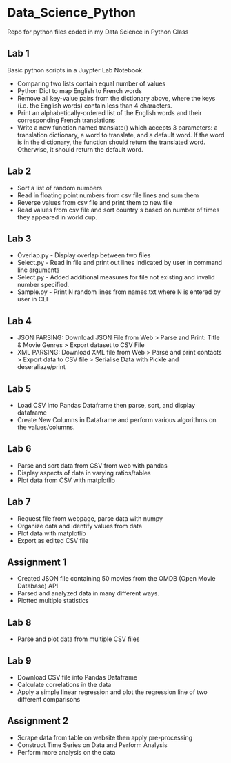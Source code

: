 # Data_Science_Python
Repo for python files coded in my Data Science in Python Class


<h2>Lab 1</h2>
Basic python scripts in a Juypter Lab Notebook.
<ul>
  <li>Comparing two lists contain equal number of values</li>
  <li>Python Dict to map English to French words</li>
  <li>Remove all key-value pairs from the dictionary above, where the keys (i.e. the English words) contain less than 4 characters.</li>
  <li>Print an alphabetically-ordered list of the English words and their corresponding French translations</li>
  <li>Write a new function named translate() which accepts 3 parameters: a translation dictionary, a word to translate, and a default word. If the word is in the dictionary, the function should return the translated word. Otherwise, it should return the default word.</li>
</ul>

<h2>Lab 2</h2>
<ul>
  <li>Sort a list of random numbers</li>
  <li>Read in floating point numbers from csv file lines and sum them</li>
  <li>Reverse values from csv file and print them to new file</li>
  <li>Read values from csv file and sort country's based on number of times they appeared in world cup.</li>
</ul>

<h2>Lab 3 </h2>
<ul>
  <li>Overlap.py - Display overlap between two files</li>
  <li>Select.py - Read in file and print out lines indicated by user in command line arguments</li>
  <li>Select.py - Added additional measures for file not existing and invalid number specified.</li>
  <li>Sample.py - Print N random lines from names.txt where N is entered by user in CLI</li>
</ul>

<h2>Lab 4 </h2>
<ul>
  <li>JSON PARSING: Download JSON File from Web > Parse and Print: Title & Movie Genres > Export dataset to CSV File</li>
  <li>XML PARSING: Download XML file from Web > Parse and print contacts > Export data to CSV file > Serialise Data with Pickle and deseraliaze/print</li>
</ul>

<h2>Lab 5 </h2>
<ul>
  <li>Load CSV into Pandas Dataframe then parse, sort, and display dataframe</li>
  <li>Create New Columns in Dataframe and perform various algorithms on the values/columns.</li>
</ul>

<h2>Lab 6 </h2>
<ul>
  <li>Parse and sort data from CSV from web with pandas</li>
  <li>Display aspects of data in varying ratios/tables</li>
  <li>Plot data from CSV with matplotlib</li>
</ul>

<h2>Lab 7 </h2>
<ul>
  <li>Request file from webpage, parse data with numpy</li>
  <li>Organize data and identify values from data</li>
  <li>Plot data with matplotlib</li>
  <li>Export as edited CSV file</li>
</ul>

<h2>Assignment 1 </h2>
<ul>
  <li>Created JSON file containing 50 movies from the OMDB (Open Movie Database) API</li>
  <li>Parsed and analyzed data in many different ways.</li>
  <li>Plotted multiple statistics</li>
</ul>

<h2>Lab 8 </h2>
<ul>
  <li>Parse and plot data from multiple CSV files</li>
</ul>

<h2>Lab 9 </h2>
<ul>
  <li>Download CSV file into Pandas Dataframe</li>
  <li>Calculate correlations in the data</li>
  <li>Apply a simple linear regression and plot the regression line of two different comparisons</li>
</ul>

<h2>Assignment 2</h2>
<ul>
  <li>Scrape data from table on website then apply pre-processing</li>
  <li>Construct Time Series on Data and Perform Analysis</li>
  <li>Perform more analysis on the data</li>
</ul>
